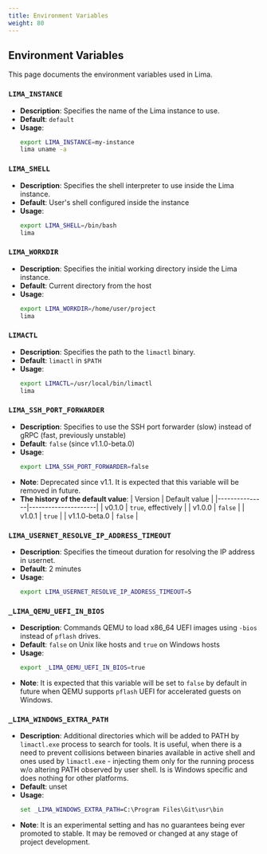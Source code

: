```yaml
---
title: Environment Variables
weight: 80
---
```


## Environment Variables

This page documents the environment variables used in Lima.

### `LIMA_INSTANCE`

- **Description**: Specifies the name of the Lima instance to use.
- **Default**: `default`
- **Usage**: 
  ```sh
  export LIMA_INSTANCE=my-instance
  lima uname -a
  ```

### `LIMA_SHELL`

- **Description**: Specifies the shell interpreter to use inside the Lima instance.
- **Default**: User's shell configured inside the instance
- **Usage**: 
  ```sh
  export LIMA_SHELL=/bin/bash
  lima
  ```

### `LIMA_WORKDIR`

- **Description**: Specifies the initial working directory inside the Lima instance.
- **Default**: Current directory from the host
- **Usage**: 
  ```sh
  export LIMA_WORKDIR=/home/user/project
  lima
  ```

### `LIMACTL`

- **Description**: Specifies the path to the `limactl` binary.
- **Default**: `limactl` in `$PATH`
- **Usage**: 
  ```sh
  export LIMACTL=/usr/local/bin/limactl
  lima
  ```

### `LIMA_SSH_PORT_FORWARDER`

- **Description**: Specifies to use the SSH port forwarder (slow) instead of gRPC (fast, previously unstable)
- **Default**: `false` (since v1.1.0-beta.0)
- **Usage**: 
  ```sh
  export LIMA_SSH_PORT_FORWARDER=false
  ```
- **Note**: Deprecated since v1.1. It is expected that this variable will be removed in future.
- **The history of the default value**:
  | Version       | Default value       |
  |---------------|---------------------|
  | v0.1.0        | `true`, effectively |
  | v1.0.0        | `false`             |
  | v1.0.1        | `true`              |
  | v1.1.0-beta.0 | `false`             |

### `LIMA_USERNET_RESOLVE_IP_ADDRESS_TIMEOUT`

- **Description**: Specifies the timeout duration for resolving the IP address in usernet.
- **Default**: 2 minutes
- **Usage**: 
  ```sh
  export LIMA_USERNET_RESOLVE_IP_ADDRESS_TIMEOUT=5
  ```

### `_LIMA_QEMU_UEFI_IN_BIOS`

- **Description**: Commands QEMU to load x86_64 UEFI images using `-bios` instead of `pflash` drives.
- **Default**: `false` on Unix like hosts and `true` on Windows hosts
- **Usage**: 
  ```sh
  export _LIMA_QEMU_UEFI_IN_BIOS=true
  ```
- **Note**: It is expected that this variable will be set to `false` by default in future
  when QEMU supports `pflash` UEFI for accelerated guests on Windows.

### `_LIMA_WINDOWS_EXTRA_PATH`

- **Description**: Additional directories which will be added to PATH by `limactl.exe` process to search for tools.
  It is useful, when there is a need to prevent collisions between binaries available in active shell and ones
  used by `limactl.exe` - injecting them only for the running process w/o altering PATH observed by user shell.
  Is is Windows specific and does nothing for other platforms.
- **Default**: unset
- **Usage**:
  ```bat
  set _LIMA_WINDOWS_EXTRA_PATH=C:\Program Files\Git\usr\bin
  ```
- **Note**: It is an experimental setting and has no guarantees being ever promoted to stable. It may be removed
  or changed at any stage of project development.
